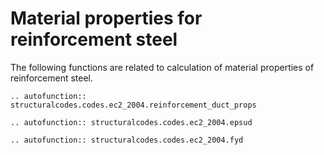 # Material properties for reinforcement steel

The following functions are related to calculation of material properties of reinforcement steel.

```{eval-rst}
.. autofunction:: structuralcodes.codes.ec2_2004.reinforcement_duct_props
```

```{eval-rst}
.. autofunction:: structuralcodes.codes.ec2_2004.epsud
```

```{eval-rst}
.. autofunction:: structuralcodes.codes.ec2_2004.fyd
```
